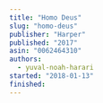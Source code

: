 ```yaml
---
title: "Homo Deus"
slug: "homo-deus"
publisher: "Harper"
published: "2017"
asin: "0062464310"
authors:
  - yuval-noah-harari
started: "2018-01-13"
finished:
---
```

